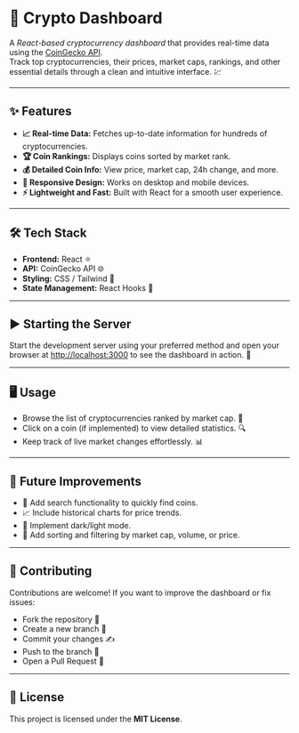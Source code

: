 # **🚀 Crypto Dashboard**

A *React-based cryptocurrency dashboard* that provides real-time data using the [CoinGecko API](https://www.coingecko.com/en/api).  
Track top cryptocurrencies, their prices, market caps, rankings, and other essential details through a clean and intuitive interface. 💹

---

## ✨ Features

- **📈 Real-time Data:** Fetches up-to-date information for hundreds of cryptocurrencies.  
- **🏆 Coin Rankings:** Displays coins sorted by market rank.  
- **💰 Detailed Coin Info:** View price, market cap, 24h change, and more.  
- **📱 Responsive Design:** Works on desktop and mobile devices.  
- **⚡ Lightweight and Fast:** Built with React for a smooth user experience.

---

## 🛠 Tech Stack

- **Frontend:** React ⚛️  
- **API:** CoinGecko API 🌐  
- **Styling:** CSS / Tailwind 💅  
- **State Management:** React Hooks 🔗

---

## ▶️ Starting the Server

Start the development server using your preferred method and open your browser at [http://localhost:3000](http://localhost:3000) to see the dashboard in action. 🌟

---

## 🖥 Usage

- Browse the list of cryptocurrencies ranked by market cap. 🏅  
- Click on a coin (if implemented) to view detailed statistics. 🔍  
- Keep track of live market changes effortlessly. 📊

---

## 🌟 Future Improvements

- 🔎 Add search functionality to quickly find coins.  
- 📈 Include historical charts for price trends.  
- 🌙 Implement dark/light mode.  
- 🔄 Add sorting and filtering by market cap, volume, or price.

---

## 🤝 Contributing

Contributions are welcome! If you want to improve the dashboard or fix issues:  
- Fork the repository 🍴  
- Create a new branch 🌿  
- Commit your changes ✍️  
- Push to the branch 🚀  
- Open a Pull Request 🔄

---

## 📄 License

This project is licensed under the **MIT License**.  
